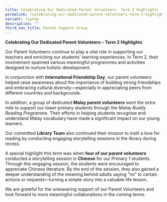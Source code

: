 ```yaml
---
title: Celebrating Our Dedicated Parent Volunteers  Term 2 Highlights
permalink: /celebrating-our-dedicated-parent-volunteers-term-2-highlights/
variant: tiptap
description: ""
third_nav_title: Parent Support Group
---
```

<p><strong>Celebrating Our Dedicated Parent Volunteers – Term 2 Highlights</strong>
</p>
<p>Our Parent Volunteers continue to play a vital role in supporting our
teachers and enriching our students’ learning experiences. In Term 2, their
involvement spanned various meaningful programmes and activities designed
to nurture holistic development.</p>
<p>In conjunction with <strong>International Friendship Day</strong>, our
parent volunteers helped raise awareness about the importance of building
strong friendships and embracing cultural diversity—especially in appreciating
peers from different countries and backgrounds.</p>
<p>In addition, a group of dedicated <strong>Malay parent volunteers</strong> went
the extra mile to support our lower primary students through the <em>Malay Buddy Reading Programme</em>.
Their efforts in helping students recognise and understand Malay vocabulary
have made a significant impact on our young learners.</p>
<p>Our committed <strong>Library Team</strong> also continued their mission
to instil a love for reading by conducting engaging storytelling sessions
in the library during recess.</p>
<p>A special highlight this term was when <strong>four of our parent volunteers</strong> conducted
a storytelling session in <strong>Chinese</strong> for our Primary 1 students.
Through this engaging session, the students were encouraged to appreciate
Chinese literature. By the end of the session, they also gained a deeper
understanding of the meaning behind adults saying “no” to certain actions
or requests—turning a simple story into a valuable life lesson.</p>
<p>We are grateful for the unwavering support of our Parent Volunteers and
look forward to more meaningful collaborations in the coming terms.</p>